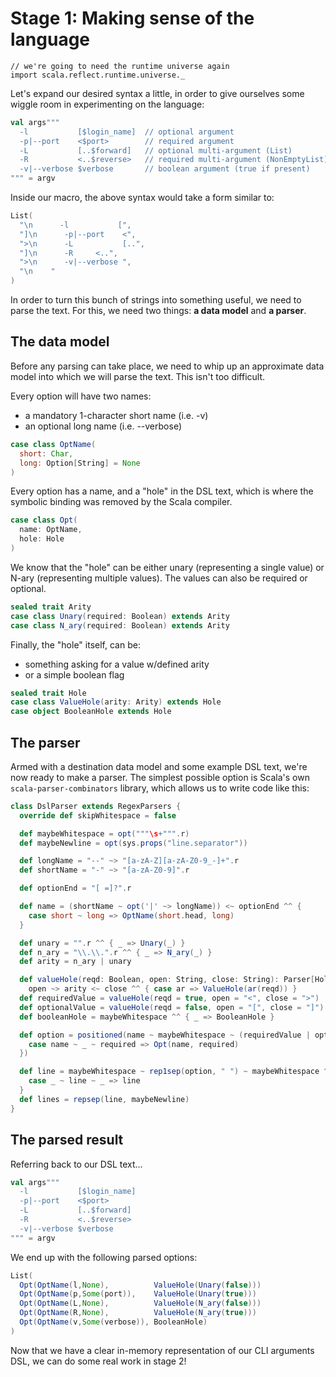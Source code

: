 # Stage 1: Making sense of the language

```tut:silent
// we're going to need the runtime universe again
import scala.reflect.runtime.universe._
```

Let's expand our desired syntax a little, in order to give
ourselves some wiggle room in experimenting on the language:

```scala
val args"""
  -l           [$login_name]  // optional argument
  -p|--port    <$port>        // required argument
  -L           [..$forward]   // optional multi-argument (List)
  -R           <..$reverse>   // required multi-argument (NonEmptyList)
  -v|--verbose $verbose       // boolean argument (true if present)
""" = argv
```

Inside our macro, the above syntax would take a form similar
to:

```scala
List(
  "\n      -l           [",
  "]\n      -p|--port    <",
  ">\n      -L           [..",
  "]\n      -R     <..",
  ">\n      -v|--verbose ",
  "\n    "
)
```

In order to turn this bunch of strings into something useful,
we need to parse the text. For this, we need two things: **a
data model** and **a parser**.

## The data model

Before any parsing can take place, we need to whip up an approximate data model
into which we will parse the text. This isn't too difficult.

Every option will have two names:
- a mandatory 1-character short name (i.e. -v)
- an optional long name (i.e. --verbose)
```scala
case class OptName(
  short: Char,
  long: Option[String] = None
)
```

Every option has a name, and a "hole" in the DSL text, which is where the
symbolic binding was removed by the Scala compiler.
```scala
case class Opt(
  name: OptName,
  hole: Hole
)
```

We know that the "hole" can be either unary (representing a single value) or
N-ary (representing multiple values). The values can also be required or
optional.
```scala
sealed trait Arity
case class Unary(required: Boolean) extends Arity
case class N_ary(required: Boolean) extends Arity
```

Finally, the "hole" itself, can be:
- something asking for a value w/defined arity
- or a simple boolean flag
```scala
sealed trait Hole
case class ValueHole(arity: Arity) extends Hole
case object BooleanHole extends Hole
```

## The parser

Armed with a destination data model and some example DSL text, we're now ready
to make a parser. The simplest possible option is Scala's own
`scala-parser-combinators` library, which allows us to write code like this:

```scala
class DslParser extends RegexParsers {
  override def skipWhitespace = false

  def maybeWhitespace = opt("""\s+""".r)
  def maybeNewline = opt(sys.props("line.separator"))

  def longName = "--" ~> "[a-zA-Z][a-zA-Z0-9_-]+".r
  def shortName = "-" ~> "[a-zA-Z0-9]".r

  def optionEnd = "[ =]?".r

  def name = (shortName ~ opt('|' ~> longName)) <~ optionEnd ^^ {
    case short ~ long => OptName(short.head, long)
  }

  def unary = "".r ^^ { _ => Unary(_) }
  def n_ary = "\\.\\.".r ^^ { _ => N_ary(_) }
  def arity = n_ary | unary

  def valueHole(reqd: Boolean, open: String, close: String): Parser[Hole] =
    open ~> arity <~ close ^^ { case ar => ValueHole(ar(reqd)) }
  def requiredValue = valueHole(reqd = true, open = "<", close = ">")
  def optionalValue = valueHole(reqd = false, open = "[", close = "]")
  def booleanHole = maybeWhitespace ^^ { _ => BooleanHole }

  def option = positioned(name ~ maybeWhitespace ~ (requiredValue | optionalValue | booleanHole) ^^ {
    case name ~ _ ~ required => Opt(name, required)
  })

  def line = maybeWhitespace ~ rep1sep(option, " ") ~ maybeWhitespace ^^ {
    case _ ~ line ~ _ => line
  }
  def lines = repsep(line, maybeNewline)
}
```

## The parsed result

Referring back to our DSL text...

```scala
val args"""
  -l           [$login_name]
  -p|--port    <$port>
  -L           [..$forward]
  -R           <..$reverse>
  -v|--verbose $verbose
""" = argv
```

We end up with the following parsed options:

```scala
List(
  Opt(OptName(l,None),          ValueHole(Unary(false)))
  Opt(OptName(p,Some(port)),    ValueHole(Unary(true)))
  Opt(OptName(L,None),          ValueHole(N_ary(false)))
  Opt(OptName(R,None),          ValueHole(N_ary(true)))
  Opt(OptName(v,Some(verbose)), BooleanHole)
)
```

Now that we have a clear in-memory representation of our CLI arguments DSL, we
can do some real work in stage 2!
